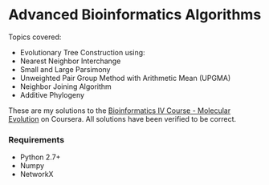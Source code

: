 # Advanced Bioinformatics Algorithms

Topics covered:
- Evolutionary Tree Construction using:
- Nearest Neighbor Interchange
- Small and Large Parsimony
- Unweighted Pair Group Method with Arithmetic Mean (UPGMA)
- Neighbor Joining Algorithm
- Additive Phylogeny

These are my solutions to the [Bioinformatics IV Course - Molecular Evolution](https://www.coursera.org/learn/molecular-evolution/) on Coursera. All solutions have been verified to be correct.

### Requirements
- Python 2.7+
- Numpy
- NetworkX
